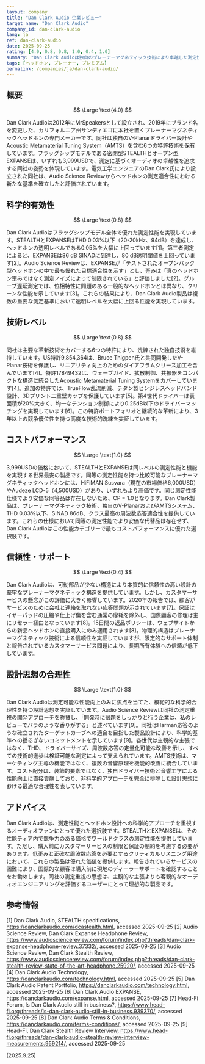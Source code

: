 ```yaml
---
layout: company
title: "Dan Clark Audio 企業レビュー"
target_name: "Dan Clark Audio"
company_id: dan-clark-audio
lang: ja
ref: dan-clark-audio
date: 2025-09-25
rating: [4.0, 0.8, 0.8, 1.0, 0.4, 1.0]
summary: "Dan Clark Audioは独自のプレーナーマグネティック技術により卓越した測定性能を実現しているが、カスタマーサービスの懸念により総合評価が制限されている。"
tags: [ヘッドホン, プレーナー, プレミアム]
permalink: /companies/ja/dan-clark-audio/
---
```


## 概要

$$ \Large \text{4.0} $$

Dan Clark Audioは2012年にMrSpeakersとして設立され、2019年にブランド名を変更した、カリフォルニア州サンディエゴに本社を置くプレーナーマグネティックヘッドホンの専門メーカーです。同社は独自のV-Planarドライバー設計やAcoustic Metamaterial Tuning System（AMTS）を含む6つの特許技術を保有しています。フラッグシップモデルである密閉型STEALTHとオープン型EXPANSEは、いずれも3,999USDで、測定に基づくオーディオの卓越性を追求する同社の姿勢を体現しています。電気工学エンジニアのDan Clark氏により設立された同社は、Audio Science Reviewからヘッドホンの測定適合性における新たな基準を確立したと評価されています。

## 科学的有効性

$$ \Large \text{0.8} $$

Dan Clark Audioはフラッグシップモデル全体で優れた測定性能を実現しています。STEALTHとEXPANSEはTHD 0.03%以下（20-20kHz、94dB）を達成し、ヘッドホンの透明レベルである0.05%を大幅に上回っています[1]。第三者測定によると、EXPANSEは86 dB SINADに到達し、80 dB透明閾値を上回っています[2]。Audio Science Reviewは、EXPANSEが「テストされたオープンバック型ヘッドホンの中で最も優れた目標適合性を示す」とし、歪みは「真のヘッドホン歪みではなく測定ノイズによって制限されている」と評価しました[2]。グループ遅延測定では、位相特性に問題のある一般的なヘッドホンとは異なり、クリーンな性能を示しています[3]。これらの結果により、Dan Clark Audio製品は複数の重要な測定基準において透明レベルを大幅に上回る性能を実現しています。

## 技術レベル

$$ \Large \text{0.8} $$

同社は主要な革新技術をカバーする6つの特許により、洗練された独自技術を維持しています。US特許9,854,364は、Bruce Thigpen氏と共同開発したV-Planar技術を保護し、リニアリティ向上のためのダイアフラムクリース加工を含んでいます[4]。特許17849432は、ウェーブガイド、拡散制御、共振器をコンパクトな構造に統合したAcoustic Metamaterial Tuning Systemをカバーしています[4]。追加の特許では、TrueFlow乱流削減、チタン製ヒンジレスヘッドバンド設計、3Dプリント二重壁カップを保護しています[5]。第4世代ドライバーは表面積が20%大きく、均一なテンション制御により0.25dB以下のドライバーマッチングを実現しています[6]。この特許ポートフォリオと継続的な革新により、3年以上の競争優位性を持つ高度な技術的洗練を実証しています。

## コストパフォーマンス

$$ \Large \text{1.0} $$

3,999USDの価格において、STEALTHとEXPANSEは同レベルの測定性能と機能を実現する世界最安の製品です。同等の測定性能を持つ比較可能なプレーナーマグネティックヘッドホンには、HiFiMAN Susvara（現在の市場価格6,000USD）やAudeze LCD-5（4,500USD）があり、いずれもより高価です。同じ測定性能仕様でより安価な同等品は存在しないため、CP = 1.0となります。Dan Clark製品は、プレーナーマグネティック技術、独自のV-PlanarおよびAMTSシステム、THD 0.03%以下、SINAD 86dB、クラス最高の周波数応答適合性を提供しています。これらの仕様において同等の測定性能でより安価な代替品は存在せず、Dan Clark Audioはこの性能カテゴリーで最もコストパフォーマンスに優れた選択肢です。

## 信頼性・サポート

$$ \Large \text{0.4} $$

Dan Clark Audioは、可動部品が少ない構造により本質的に信頼性の高い設計の堅牢なプレーナーマグネティック構造を提供しています。しかし、カスタマーサービスの懸念がこの評価に大きく影響しています。2020年の報告では、顧客がサービスのために会社と連絡を取れない応答問題が示されています[7]。保証はイヤーパッドの圧縮や仕上げ傷を含む通常の摩耗を除外し、国際顧客の修理は主にリセラー経由となっています[8]。15日間の返品ポリシーは、ウェブサイトからの新品ヘッドホンの直接購入にのみ適用されます[8]。物理的構造はプレーナーマグネティック技術による信頼性を実証していますが、限定的なサポート体制と報告されているカスタマーサービス問題により、長期所有体験への信頼が低下しています。

## 設計思想の合理性

$$ \Large \text{1.0} $$

Dan Clark Audioは測定可能な性能向上のみに焦点を当てた、模範的な科学的合理性を持つ設計思想を実証しています。Audio Science Reviewは同社の測定重視の開発アプローチを称賛し、「開発時に宿題をしっかりと行う企業は、私のレビューでバラのような香りがする」と述べています[9]。同社はHarman応答のような確立されたターゲットカーブへの適合を目指した製品設計により、科学的基準への揺るぎないコミットメントを示しています[9]。各世代は主観的な主張ではなく、THD、ドライバーサイズ、周波数応答の定量化可能な改善を示し、すべての技術的進歩は検証可能な測定によって支えられています。AMTS技術は、マーケティング主導の機能ではなく、複数の音響原理を機能的改善に統合しています。コスト配分は、装飾的要素ではなく、独自ドライバー技術と音響工学による性能向上に直接貢献しており、非科学的アプローチを完全に排除した設計思想における最適な合理性を表しています。

## アドバイス

Dan Clark Audioは、測定性能とヘッドホン設計への科学的アプローチを重視するオーディオファンにとって優れた選択肢です。STEALTHとEXPANSEは、その性能ティア内で競争力のある価格でワールドクラスの測定性能を提供しています。ただし、購入前にカスタマーサービスの制限と保証の制約を考慮する必要があります。低歪みと正確な周波数応答を必要とするクリティカルリスニング用途において、これらの製品は優れた価値を提供します。報告されているサービスの困難により、国際的な顧客は購入前に現地のディーラーサポートを確認することをお勧めします。同社の測定重視の思想は、主観的な主張よりも客観的なオーディオエンジニアリングを評価するユーザーにとって理想的な製品です。

## 参考情報

[1] Dan Clark Audio, STEALTH specifications, https://danclarkaudio.com/dcastealth.html, accessed 2025-09-25
[2] Audio Science Review, Dan Clark Expanse Headphone Review, https://www.audiosciencereview.com/forum/index.php?threads/dan-clark-expanse-headphone-review.37332/, accessed 2025-09-25
[3] Audio Science Review, Dan Clark Stealth Review, https://www.audiosciencereview.com/forum/index.php?threads/dan-clark-stealth-review-state-of-the-art-headphone.25920/, accessed 2025-09-25
[4] Dan Clark Audio Technology, https://danclarkaudio.com/technology.html, accessed 2025-09-25
[5] Dan Clark Audio Patent Portfolio, https://danclarkaudio.com/technology.html, accessed 2025-09-25
[6] Dan Clark Audio EXPANSE, https://danclarkaudio.com/expanse.html, accessed 2025-09-25
[7] Head-Fi Forum, Is Dan Clark Audio still in business?, https://www.head-fi.org/threads/is-dan-clark-audio-still-in-business.939370/, accessed 2025-09-25
[8] Dan Clark Audio Terms & Conditions, https://danclarkaudio.com/terms-conditions/, accessed 2025-09-25
[9] Head-Fi, Dan Clark Stealth Review Interview, https://www.head-fi.org/threads/dan-clark-audio-stealth-review-interview-measurements.959214/, accessed 2025-09-25

(2025.9.25)
